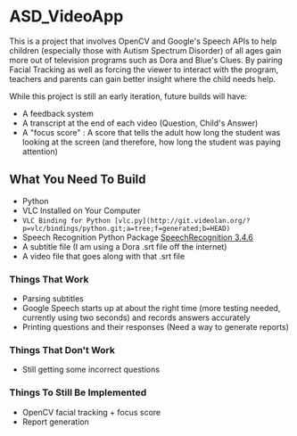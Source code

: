 # ASD_VideoApp

This is a project that involves OpenCV and Google's Speech APIs to help children (especially those with Autism Spectrum Disorder) of all ages gain more out of television programs such as Dora and Blue's Clues. By pairing Facial Tracking as well as forcing the viewer to interact with the program, teachers and parents can gain better insight where the child needs help.

While this project is still an early iteration, future builds will have:

* A feedback system
* A transcript at the end of each video (Question, Child's Answer)
* A "focus score" : A score that tells the adult how long the student was looking at the screen (and therefore, how long the student was paying attention)

## What You Need To Build
* Python
* VLC Installed on Your Computer
* ``VLC Binding for Python [vlc.py](http://git.videolan.org/?p=vlc/bindings/python.git;a=tree;f=generated;b=HEAD)``
* Speech Recognition Python Package [SpeechRecognition 3.4.6](https://pypi.python.org/pypi/SpeechRecognition/)
* A subtitle file (I am using a Dora .srt file off the internet)
* A video file that goes along with that .srt file

### Things That Work

* Parsing subtitles
* Google Speech starts up at about the right time (more testing needed, currently using two seconds) and records answers accurately
* Printing questions and their responses (Need a way to generate reports)

### Things That Don't Work
* Still getting some incorrect questions

### Things To Still Be Implemented
* OpenCV facial tracking + focus score
* Report generation

